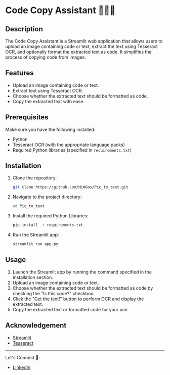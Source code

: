 # Code Copy Assistant 👨🏽‍💻

## Description

The Code Copy Assistant is a Streamlit web application that allows users to upload an image containing code or text, extract the text using Tesseract OCR, and optionally format the extracted text as code. It simplifies the process of copying code from images.

## Features

- Upload an image containing code or text.
- Extract text using Tesseract OCR.
- Choose whether the extracted text should be formatted as code.
- Copy the extracted text with ease.

## Prerequisites

Make sure you have the following installed:

- Python
- Tesseract OCR (with the appropriate language packs)
- Required Python libraries (specified in `requirements.txt`)

## Installation

1. Clone the repository:

   ```bash
   git clone https://github.com/HimGos/Pic_to_text.git
   ```

2. Navigate to the project directory:

    ```bash
   cd Pic_to_text
   ```

3. Install the required Python Libraries:
    
   ```bash
   pip install -r requirements.txt
   ```

4. Run the Streamlit app:
   
    ```bash
    streamlit run app.py
    ``` 
   
## Usage

1. Launch the Streamlit app by running the command specified in the installation section.
2. Upload an image containing code or text.
3. Choose whether the extracted text should be formatted as code by checking the "Is this code?" checkbox. 
4. Click the "Get the text!" button to perform OCR and display the extracted text. 
5. Copy the extracted text or formatted code for your use.

## Acknowledgement

- [Streamlit](https://streamlit.io/)
- [Tesseract](https://pypi.org/project/pytesseract/)

---

Let's Connect 🤝:
- [LinkedIn](https://www.linkedin.com/in/himgos/)